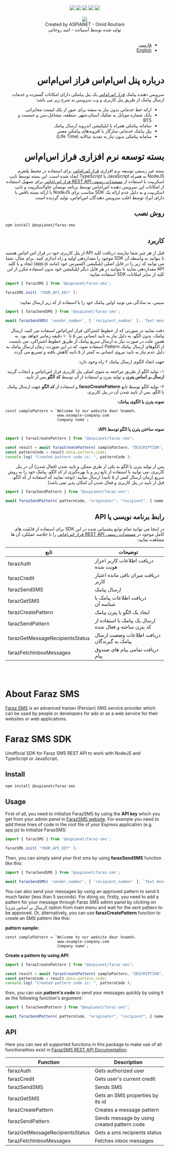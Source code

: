 <div align="center">
  <img src="https://img.shields.io/npm/v/@aspianet/faraz-sms">
  <img src="https://img.shields.io/npm/dw/@aspianet/faraz-sms">
  <img src="https://img.shields.io/github/issues-raw/aspian-io/faraz-sms-sdk">
  <img src="https://img.shields.io/npm/l/@aspianet/faraz-sms">
  <img src="https://img.shields.io/npm/types/@aspianet/faraz-sms">
</div>

<br>

<div align="center">
  <img align="center" src="https://user-images.githubusercontent.com/5561368/153906136-a4763186-ac81-4764-ad3e-262220b47480.png">
  <br/>
  <div align="center">Created by ASPIANET - Omid Rouhani</div>
  <div align="center">تولید شده توسط آسپیانت - امید روحانی</div>
</div>

<br/>

<div dir="rtl">


- [فارسی](#درباره-پنل-اساماس-فراز-اساماس)
- [English](#about-faraz-sms)

<br/>


# درباره پنل اس‌ام‌اس فراز اس‌ام‌اس
سرویس دهنده پیامک [فراز اس‌ام‌اس](https://farazsms.com/) یک پنل پیامکی دارای امکانات گسترده و خدمات ارسال پیامک از طریق پنل کاربری و وب سرویس به شرح زیر می باشد:

- ارائه خط خدماتی بدون نیاز به سفته برای عبور از بلک لیست مخابراتی
- بانک شماره موبایل به تفکیک استان،شهر، منطقه، مشاغل،سن و جنسیت و BTS
- سامانه پیامکی همراه با اپلیکیشن اندروید ارسال پیامک
- پنل پیامک خدماتی سازگار با افزونه‌های پیامکی معتبر
- سامانه پیامکی بدون نیاز به تمدید سالانه (Life Time)

# بسته توسعه نرم افزاری فراز اس‌ام‌اس 
بسته غیر رسمی توسعه نرم افزاری [فراز اس‌ام‌اس](https://farazsms.com) برای استفاده در محیط پلتفرم NodeJS به همراه JavaScript یا TypeScript ایجاد شده است. 
این بسته توسط تایپ اسکریپت با استفاده از [مستندات رسمی REST API فراز اس‌ام‌اس](http://docs.ippanel.com) برای تسهیل استفاده از امکانات این سرویس دهنده اس‌ام‌اس توسط برنامه نویسان جاوااسکریپت و تایپ اسکریپت و به دلیل عدم ارائه یک SDK مناسب برای NodeJS یا ارائه بسته ناقص یا دارای ایراد توسط اغلب سرویس دهندگان اس‌ام‌اس، تولید گردیده است.

## روش نصب
<div dir="ltr">
  
```sh
npm install @aspianet/faraz-sms
```

  </div>
  
## کاربرد
قبل از هر چیز شما نیازمند دریافت کلید API از پنل کاربری خود در فراز اس ام‌اس هستید تا بتوانید به واسطه آن SDK موجود را مقداردهی اولیه و راه اندازی کنید. برای مثال، شما می توانید کد زیر را در فایل اصلی اپلیکیشن اکسپرس خود (مانند app.js) ایجاد و با کلید API مقداردهی نمایید تا بتوانید در هر فایل دیگر اپلیکیشن خود بدون استفاده مکرر از این کلید از سایر امکانات SDK استفاده نمایید:
<div dir="ltr">
  
```ts
import { farazSMS } from '@aspianet/faraz-sms';

farazSMS.init( "YOUR_API_KEY" );
```

  </div>
  
سپس، به سادگی می تونید اولین پیامک خود را با استفاده از کد زیر ارسال نمایید:
<div dir="ltr">
  
```ts
import { farazSendSMS } from '@aspianet/faraz-sms';

await farazSendSMS( 'sender_number', [ 'recipient_number' ], `Text message to send` );
```

  </div>
  
دقت نمایید در صورتی که از خطوط اشتراکی فراز اس‌ام‌اس استفاده می کنید، ارسال پیامک، بدون الگو، به دلیل نیاز به تایید انسانی بین ۵ تا ۱۰ دقیقه زمانبر خواهد بود. به همین علت در صورت نیاز به ارسال سریع پیامک از طریق خطوط اشتراکی، می بایست از الگوهای ارسال پیامک Pattern استفاده نمود، که در این صورت، زمان ارسال پیامک به دلیل عدم نیاز به تایید نیروی انسانی به کمتر از ۵ ثانیه کاهش یافته و تسریع می گردد.

جهت ایجاد الگوی ارسال پیامک ۲ راه وجود  دارد:

۱- تولید الگو از طریق مراجعه به منوی اصلی پنل کاربری فراز اس‌ام‌اس و انتخاب گزینه **ارسال بر اساس پترن** و تولید پترن و استفاده از آن توسط **کد الگو** پس از تایید.

  ۲- تولید الگو توسط تابع **farazCreatePattern** و استفاده از **کد الگو** جهت ارسال پیامک با الگو، پس از تایید شدن آن در پنل کاربری. 



**نمونه پترن یا الگوی پیامک:**
<div dir="ltr">
  
```
const samplePattern = `Welcome to our website dear %name%.
                       www.example-company.com
                       Company name`;
```

  </div>
  
**نمونه ساختن پترن یا الگو توسط API:**
<div dir="ltr">
  
```ts
import { farazCreatePattern } from "@aspianet/faraz-sms";

const result = await farazCreatePattern( samplePattern, "DESCRIPTION", false );
const patternCode = result.data.pattern.code;
console.log( "Created pattern code is: ", patternCode );
```

  </div>
  
پس از تولید پترن یا الگو به یکی از طرق ممکن و تایید شدن (فعال شدن) آن در پنل کاربری، می توانید با استفاده از تابع زیر و با بهره‌گیری از کد الگو، پیامک خود را به روش سریع (زمان ارسال کمتر از ۵ ثانیه) ارسال نمایید: (توجه نمایید که استفاده از کد الگو، قبل از تایید در پنل کاربری و فعال شدن آن امکان پذیر نمی باشد)

<div dir="ltr">
  
```ts
import { farazSendPattern } from "@aspianet/faraz-sms";

await farazSendPattern( patternCode, "originator", "recipient", { name: "John" } );
```

  </div>
  

## رابط برنامه نویسی یا API
در اینجا می توانید تمام توابع پشتیبانی شده در این SDK برای استفاده از قابلیت های کامل موجود در [مستندات رسمی REST API فراز اس‌ام‌اس](http://docs.ippanel.com) را با خلاصه عملکرد آن ها مشاهده نمایید: 

<div dir="ltr">
  
| تابع | توضیحات |
| -------- | ----------- |
| farazAuth | دریافت اطلاعات کاربر احراز هویت شده |
| farazCredit | دریافت میزان باقی مانده اعتبار کاربر |
| farazSendSMS | ارسال پیامک |
| farazGetSMS | دریافت اطلاعات پیامک با شناسه آن |
| farazCreatePattern | ایجاد یک الگو یا پترن پیامک |
| farazSendPattern | ارسال یک پیامک با استفاده از کد پترن ساخته و فعال شده |
| farazGetMessageRecipientsStatus | دریافت اطلاعات وضعیت ارسال پیامک به گیرندگان |
| farazFetchInboxMessages | دریافت تمامی پیام های صندوق پیام |
  
</div>

<br>
<br>

</div>


# About Faraz SMS
[Faraz SMS](https://farazsms.com/) is an advanced Iranian (Persian) SMS service provider which can be used by people or developers for ads or as a web service for their websites or web applications.

# Faraz SMS SDK
Unofficial SDK for Faraz SMS REST API to work with NodeJS and TypeScript or JavaScript.

## Install
```sh
npm install @aspianet/faraz-sms
```
## Usage
First of all, you need to initialize FarazSMS by using the **API key** which you get from your admin panel in [FarazSMS website](https://farazsms.com/).
For example you need to add these lines of code in the root file of your Express application (e.g. app.js) to initialize FarazSMS:
```ts
import { farazSMS } from '@aspianet/faraz-sms';

farazSMS.init( "YOUR_API_KEY" );
```
Then, you can simply send your first sms by using **farazSendSMS** function like this:
```ts
import { farazSendSMS } from '@aspianet/faraz-sms';

await farazSendSMS( 'sender_number', [ 'recipient_number' ], `Text message to send` );
```
You can also send your messages by using an approved pattern to send it much faster (less than 5 seconds). For doing so, firstly, you need to add a pattern for your message through Faraz SMS admin panel by clicking on (ارسال بر اساس پترن) option from main menu and wait for the sent pattern to be approved. Or, alternatively, you can use **farazCreatePattern** function to create an SMS pattern like this:

**pattern sample:**
```
const samplePattern = `Welcome to our website dear %name%.
                       www.example-company.com
                       Company name`;
```
**Create a pattern by using API:**
```ts
import { farazCreatePattern } from "@aspianet/faraz-sms";

const result = await farazCreatePattern( samplePattern, "DESCRIPTION", false );
const patternCode = result.data.pattern.code;
console.log( "Created pattern code is: ", patternCode );
```

then, you can use **pattern's code** to send your messages quickly by using it as the following function's argument:

```ts
import { farazSendPattern } from "@aspianet/faraz-sms";

await farazSendPattern( patternCode, "originator", "recipient", { name: "John" } );
```

## API
Here you can see all supported functions in this package to make use of all functionalities exist in [FarazSMS REST API Documentation](http://docs.ippanel.com/).

| Function | Description |
| -------- | ----------- |
| farazAuth | Gets authorized user |
| farazCredit | Gets user's current credit |
| farazSendSMS | Sends SMS |
| farazGetSMS | Gets an SMS properties by its id |
| farazCreatePattern | Creates a message pattern |
| farazSendPattern | Sends message by using created pattern code |
| farazGetMessageRecipientsStatus | Gets a sms recipients status |
| farazFetchInboxMessages | Fetches inbox messages |

